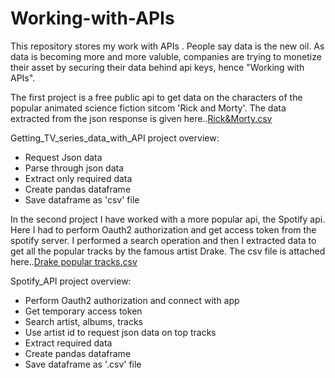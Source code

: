 # Working-with-APIs
This repository stores my work with APIs . People say  data is the new oil. As data is becoming more and more  valuble, companies are trying to monetize their asset by securing their data behind api keys, hence "Working with APIs". 

The first project is a free public api to get data on the characters of the popular animated science fiction sitcom 'Rick and Morty'. The data extracted from the json response is given here..[Rick&Morty.csv](https://github.com/himu199/Working-with-APIs/files/7028065/Rick.Morty.csv)

Getting_TV_series_data_with_API project overview:
  * Request Json data
  * Parse through json data 
  * Extract only required data
  * Create pandas dataframe
  * Save dataframe as 'csv' file

In the second project I have worked with a more popular api, the Spotify api. Here I had to perform Oauth2 authorization and get access token from the spotify server. I performed a search operation and then I extracted data to get all the popular tracks by the famous artist Drake. The csv file is attached here..[Drake popular tracks.csv](https://github.com/himu199/Working-with-APIs/files/7028068/Drake.popular.tracks.csv)

Spotify_API project overview:
  * Perform Oauth2 authorization and connect with app
  * Get temporary access token
  * Search artist, albums, tracks
  * Use artist id to request json data on top tracks
  * Extract required data
  * Create pandas dataframe
  * Save dataframe as '.csv' file


